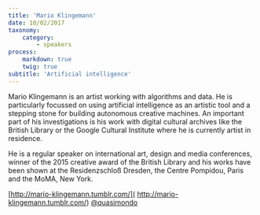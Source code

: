 ```yaml
---
title: 'Mario Klingemann'
date: 10/02/2017
taxonomy:
    category:
        - speakers
process:
    markdown: true
    twig: true
subtitle: 'Artificial intelligence'
---
```


Mario Klingemann is an artist working with algorithms and data. He is particularly focussed on using artificial intelligence as an artistic tool and a stepping stone for building autonomous creative machines. An important part of his investigations is his work with digital cultural archives like the British Library or the Google Cultural Institute where he is currently artist in residence.

He is a regular speaker on international art, design and media conferences, winner of the 2015 creative award of the British Library and his works have been shown at the Residenzschloß Dresden, the Centre Pompidou, Paris and the MoMA, New York.

 [http://mario-klingemann.tumblr.com/]( http://mario-klingemann.tumblr.com/)
 [@quasimondo](https://twitter.com/quasimondo?ref_src=twsrc%5Egoogle%7Ctwcamp%5Eserp%7Ctwgr%5Eauthor)
 